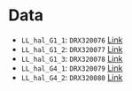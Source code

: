 # Data

 - `LL_hal_G1_1`: `DRX320076`  [Link](https://www.ncbi.nlm.nih.gov/sra/?term=DRX320076)
 - `LL_hal_G1_2`: `DRX320077` [Link](https://www.ncbi.nlm.nih.gov/sra/?term=DRX320077)
 - `LL_hal_G1_3`: `DRX320078` [Link](https://www.ncbi.nlm.nih.gov/sra/?term=DRX320078)
 - `LL_hal_G4_1`: `DRX320079` [Link](https://www.ncbi.nlm.nih.gov/sra/?term=DRX320079)
 - `LL_hal_G4_2`: `DRX320080` [Link](https://www.ncbi.nlm.nih.gov/sra/?term=DRX320080)
